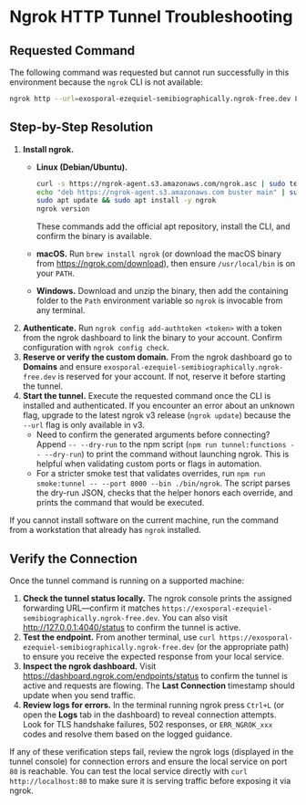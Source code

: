 # Ngrok HTTP Tunnel Troubleshooting

## Requested Command

The following command was requested but cannot run successfully in this environment because the `ngrok` CLI is not available:

```bash
ngrok http --url=exosporal-ezequiel-semibiographically.ngrok-free.dev 80
```

## Step-by-Step Resolution

1. **Install ngrok.**
   - **Linux (Debian/Ubuntu).**

     ```bash
     curl -s https://ngrok-agent.s3.amazonaws.com/ngrok.asc | sudo tee /etc/apt/trusted.gpg.d/ngrok.asc >/dev/null
     echo "deb https://ngrok-agent.s3.amazonaws.com buster main" | sudo tee /etc/apt/sources.list.d/ngrok.list
     sudo apt update && sudo apt install -y ngrok
     ngrok version
     ```

     These commands add the official apt repository, install the CLI, and confirm the binary is available.
   - **macOS.** Run `brew install ngrok` (or download the macOS binary from <https://ngrok.com/download>), then ensure `/usr/local/bin` is on your `PATH`.
   - **Windows.** Download and unzip the binary, then add the containing folder to the `Path` environment variable so `ngrok` is invocable from any terminal.
2. **Authenticate.** Run `ngrok config add-authtoken <token>` with a token from the ngrok dashboard to link the binary to your account. Confirm configuration with `ngrok config check`.
3. **Reserve or verify the custom domain.** From the ngrok dashboard go to **Domains** and ensure `exosporal-ezequiel-semibiographically.ngrok-free.dev` is reserved for your account. If not, reserve it before starting the tunnel.
4. **Start the tunnel.** Execute the requested command once the CLI is installed and authenticated. If you encounter an error about an unknown flag, upgrade to the latest ngrok v3 release (`ngrok update`) because the `--url` flag is only available in v3.
   - Need to confirm the generated arguments before connecting? Append `-- --dry-run` to the npm script (`npm run tunnel:functions -- --dry-run`) to print the command without launching ngrok. This is helpful when validating custom ports or flags in automation.
   - For a stricter smoke test that validates overrides, run `npm run smoke:tunnel -- --port 8000 --bin ./bin/ngrok`. The script parses the dry-run JSON, checks that the helper honors each override, and prints the command that would be executed.

If you cannot install software on the current machine, run the command from a workstation that already has `ngrok` installed.

## Verify the Connection

Once the tunnel command is running on a supported machine:

1. **Check the tunnel status locally.** The ngrok console prints the assigned forwarding URL—confirm it matches `https://exosporal-ezequiel-semibiographically.ngrok-free.dev`. You can also visit <http://127.0.0.1:4040/status> to confirm the tunnel is active.
2. **Test the endpoint.** From another terminal, use `curl https://exosporal-ezequiel-semibiographically.ngrok-free.dev` (or the appropriate path) to ensure you receive the expected response from your local service.
3. **Inspect the ngrok dashboard.** Visit <https://dashboard.ngrok.com/endpoints/status> to confirm the tunnel is active and requests are flowing. The **Last Connection** timestamp should update when you send traffic.
4. **Review logs for errors.** In the terminal running ngrok press `Ctrl+L` (or open the **Logs** tab in the dashboard) to reveal connection attempts. Look for TLS handshake failures, 502 responses, or `ERR_NGROK_xxx` codes and resolve them based on the logged guidance.

If any of these verification steps fail, review the ngrok logs (displayed in the tunnel console) for connection errors and ensure the local service on port `80` is reachable. You can test the local service directly with `curl http://localhost:80` to make sure it is serving traffic before exposing it via ngrok.

